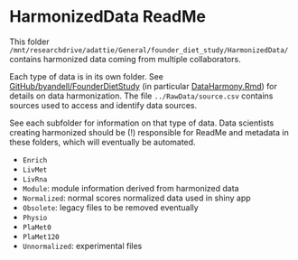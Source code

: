 # HarmonizedData ReadMe

This folder `/mnt/researchdrive/adattie/General/founder_diet_study/HarmonizedData/`
contains harmonized data coming from multiple collaborators.

Each type of data is in its own folder.
See [GitHub/byandell/FounderDietStudy](https://github.com/byandell/FounderDietStudy) (in particular [DataHarmony.Rmd](https://github.com/byandell/FounderDietStudy/blob/main/DataHarmony.Rmd)) for details on data harmonization.
The file `../RawData/source.csv` contains sources used to access and identify data sources.

See each subfolder for information on that type of data.
Data scientists creating harmonized should be (!) responsible for ReadMe and metadata in these folders,
which will eventually be automated.

- `Enrich`
- `LivMet`
- `LivRna`
- `Module`: module information derived from harmonized data
- `Normalized`: normal scores normalized data used in shiny app
- `Obsolete`: legacy files to be removed eventually
- `Physio`
- `PlaMet0`
- `PlaMet120`
- `Unnormalized`: experimental files

